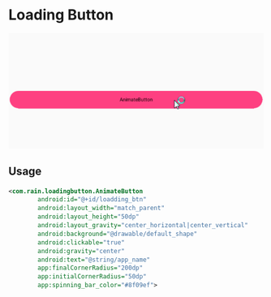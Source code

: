 # Loading Button

![gif](https://github.com/caihuanjian/AnimateButton/blob/master/art/loading.gif)
## Usage
```xml
<com.rain.loadingbutton.AnimateButton
        android:id="@+id/loadding_btn"
        android:layout_width="match_parent"
        android:layout_height="50dp"
        android:layout_gravity="center_horizontal|center_vertical"
        android:background="@drawable/default_shape"
        android:clickable="true"
        android:gravity="center"
        android:text="@string/app_name"
        app:finalCornerRadius="200dp"
        app:initialCornerRadius="50dp"
        app:spinning_bar_color="#8f09ef">
```